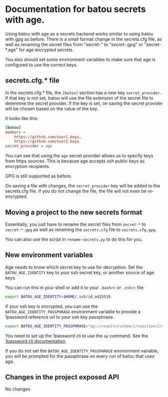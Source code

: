 # Documentation for batou secrets with age.

Using batou with age as a secrets backend works similar to using batou with
gpg as before. There is a small format change in the secrets.cfg file, as well
as renaming the secret files from "secret-*" to "secret-*.gpg" or "secret-*.age"
for age encrypted secrets.

You also should set some environment variables to make sure that age is configured
to use the correct keys.

## secrets.cfg.* file

In the secrets.cfg.* file, the `[batou]` section has a new key `secret_provider`.
If that key is not set, batou will use the file extension of the secret file
to determine the secret provider. If the key is set, on saving the secret provider
will be chosen based on the value of the key.

It looks like this:

```ini
[batou]
members =
    https://github.com/user1.keys,
    https://github.com/user2.keys
secret_provider = age
```

You can see that using the `age` secret provider allows us to specify keys from
https sources. This is because age accepts ssh public keys as encryption recipients.

GPG is still supported as before.

On saving a file with changes, the `secret_provider` key will be added to the
secrets.cfg file. If you do not change the file, the file will not even be re-encrypted.

## Moving a project to the new secrets format

Essentially, you just have to rename the secret files from `secret-*` to `secret-*.gpg`
as well as renaming the `secrets.cfg` file to `secrets.cfg.gpg`.

You can also use the script in `rename-secrets.py` to do this for you.

## New environment variables

Age needs to know which secret key to use for decryption. Set the `BATOU_AGE_IDENTITY`
key to your ssh secret key, or another source of age keys.

You can run this in your shell or add it to your `.bashrc` or `.zshrc` file:

```bash
export BATOU_AGE_IDENTITY=$HOME/.ssh/id_ed25519
```

If your ssh key is encrypted, you can use the `BATOU_AGE_IDENTITY_PASSPHRASE` environment
variable to provide a 1password reference url to your ssh key passphrase.

```bash
export BATOU_AGE_IDENTITY_PASSPHRASE="op://<vault>/<item>[/<section>]/<field>"
```

You need to set up the 1password cli to use the `op` command. See the
[1password cli documentation](https://developer.1password.com/docs/cli/get-started/).

If you do not set the `BATOU_AGE_IDENTITY_PASSPHRASE` environment variable, you will
be prompted for the passphrase on every run of batou that uses age.

## Changes in the project exposed API

No changes
